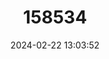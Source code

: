 ---
title: "158534"
category: "Ceriagrion madagazureum"
draft: false
date: 2024-02-22 13:03:52
languages:
  English: ["Bluet Citril"]
---